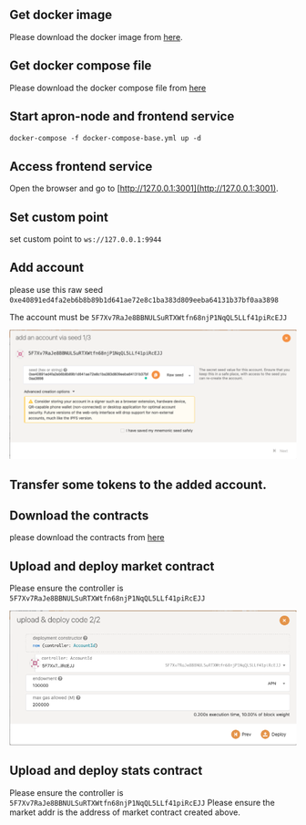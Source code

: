 ## Get docker image
Please download the docker image from [here](https://hub.docker.com/r/apronnetwork/apron-node/).

## Get docker compose file
Please download the docker compose file from [here](https://github.com/Apron-Network/apron-node/blob/upgrade_contract/scripts/docker-compose-base.yml)

## Start apron-node and frontend service

```
docker-compose -f docker-compose-base.yml up -d
```

## Access frontend service
Open the browser and go to [http://127.0.0.1:3001](http://127.0.0.1:3001).

## Set custom point

set custom point to `ws://127.0.0.1:9944`

## Add account 

please use this raw seed `0xe40891ed4fa2eb6b8b89b1d641ae72e8c1ba383d809eeba64131b37bf0aa3898` 

The account must be `5F7Xv7RaJe8BBNULSuRTXWtfn68njP1NqQL5LLf41piRcEJJ`

![Add Account](https://github.com/Apron-Network/apron-node/blob/upgrade_contract/scripts/images/add_acount.png)

## Transfer some tokens to the added account.

## Download the contracts
please download the contracts from [here](https://github.com/Apron-Network/apron-gateway-rust/tree/main/release)

## Upload and deploy market contract
Please ensure the controller is `5F7Xv7RaJe8BBNULSuRTXWtfn68njP1NqQL5LLf41piRcEJJ`

![Market Contract](https://github.com/Apron-Network/apron-node/blob/upgrade_contract/scripts/images/market_contract.png)

## Upload and deploy stats contract
Please ensure the controller is `5F7Xv7RaJe8BBNULSuRTXWtfn68njP1NqQL5LLf41piRcEJJ`
Please ensure the market addr is the address of market contract created above.


